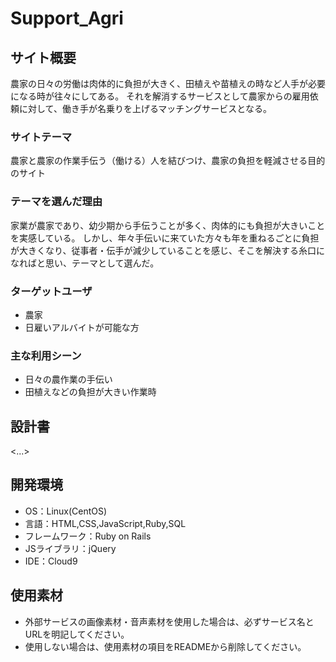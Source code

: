 # Support_Agri

## サイト概要
農家の日々の労働は肉体的に負担が大きく、田植えや苗植えの時など人手が必要になる時が往々にしてある。
それを解消するサービスとして農家からの雇用依頼に対して、働き手が名乗りを上げるマッチングサービスとなる。

### サイトテーマ
農家と農家の作業手伝う（働ける）人を結びつけ、農家の負担を軽減させる目的のサイト

### テーマを選んだ理由
家業が農家であり、幼少期から手伝うことが多く、肉体的にも負担が大きいことを実感している。
しかし、年々手伝いに来ていた方々も年を重ねるごとに負担が大きくなり、従事者・伝手が減少していることを感じ、そこを解決する糸口になればと思い、テーマとして選んだ。

### ターゲットユーザ
- 農家
- 日雇いアルバイトが可能な方


### 主な利用シーン
- 日々の農作業の手伝い
- 田植えなどの負担が大きい作業時

## 設計書
<...>

## 開発環境
- OS：Linux(CentOS)
- 言語：HTML,CSS,JavaScript,Ruby,SQL
- フレームワーク：Ruby on Rails
- JSライブラリ：jQuery
- IDE：Cloud9

## 使用素材
- 外部サービスの画像素材・音声素材を使用した場合は、必ずサービス名とURLを明記してください。
- 使用しない場合は、使用素材の項目をREADMEから削除してください。